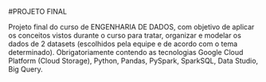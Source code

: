 #PROJETO FINAL

Projeto final do curso de ENGENHARIA DE DADOS, com objetivo de aplicar os conceitos vistos durante o curso para tratar, organizar e modelar os
dados de 2 datasets (escolhidos pela equipe e de acordo com o tema determinado). Obrigatoriamente contendo as tecnologias Google Cloud Platform (Cloud Storage), Python, Pandas, PySpark, SparkSQL, Data Studio, Big Query.
